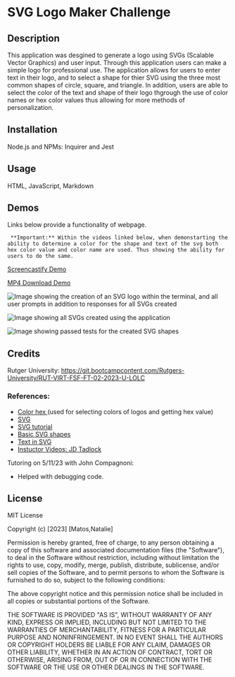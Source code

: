 # SVG Logo Maker Challenge

## Description

This application was desgined to generate a logo using SVGs (Scalable Vector Graphics) and user input. Through this application users can make a simple logo for professional use. The application allows for users to enter text in their logo, and to select a shape for thier SVG using the three most common shapes of circle, square, and triangle. In addition, users are able to select the color of the text and shape of their logo thgrough the use of color names or hex color values thus allowing for more methods of personalization.

## Installation

Node.js and NPMs: Inquirer and Jest

## Usage

HTML, JavaScript, Markdown

## Demos

Links below provide a functionality of webpage.

``` **Important:** Within the videos linked below, when demonstarting the ability to determine a color for the shape and text of the svg both hex color value and color name are used. Thus showing the ability for users to do the same.```

[Screencastify Demo](https://watch.screencastify.com/v/JlSLepYcuqVPrES5KkYg)

[MP4 Download Demo](examples/videos/SVG%20Logo%20Maker.mp4)

![Image showing the creation of an SVG logo within the terminal, and all user prompts in addition to responses for all SVGs created](examples/images/prompts/svg_example_cli_all.png)

![Image showing all SVGs created using the application](examples/images/logos/svg_example_all.png)

![Image showing passed tests for the created SVG shapes](examples/images/tests/svg_example_cli_tests.png)

## Credits

Rutger University: https://git.bootcampcontent.com/Rutgers-University/RUT-VIRT-FSF-FT-02-2023-U-LOLC

### References:
- [Color hex ](https://www.color-hex.com) (used for selecting colors of logos and getting hex value)
- [SVG](https://en.wikipedia.org/wiki/SVG)
- [SVG tutorial](https://developer.mozilla.org/en-US/docs/Web/SVG/Tutorial)
- [Basic SVG shapes](https://developer.mozilla.org/en-US/docs/Web/SVG/Tutorial/Basic_Shapes)
- [Text in SVG](https://developer.mozilla.org/en-US/docs/Web/SVG/Tutorial/Texts)
- [Instuctor Videos: JD Tadlock](https://gist.github.com/jdtdesigns/9cfe05400063902e46aa5f6faabff0ca)

Tutoring on 5/11/23 with John Compagnoni:
- Helped with debugging code.

## License

MIT License

Copyright (c) [2023] [Matos,Natalie]

Permission is hereby granted, free of charge, to any person obtaining a copy
of this software and associated documentation files (the "Software"), to deal
in the Software without restriction, including without limitation the rights
to use, copy, modify, merge, publish, distribute, sublicense, and/or sell
copies of the Software, and to permit persons to whom the Software is
furnished to do so, subject to the following conditions:

The above copyright notice and this permission notice shall be included in all
copies or substantial portions of the Software.

THE SOFTWARE IS PROVIDED "AS IS", WITHOUT WARRANTY OF ANY KIND, EXPRESS OR
IMPLIED, INCLUDING BUT NOT LIMITED TO THE WARRANTIES OF MERCHANTABILITY,
FITNESS FOR A PARTICULAR PURPOSE AND NONINFRINGEMENT. IN NO EVENT SHALL THE
AUTHORS OR COPYRIGHT HOLDERS BE LIABLE FOR ANY CLAIM, DAMAGES OR OTHER
LIABILITY, WHETHER IN AN ACTION OF CONTRACT, TORT OR OTHERWISE, ARISING FROM,
OUT OF OR IN CONNECTION WITH THE SOFTWARE OR THE USE OR OTHER DEALINGS IN THE
SOFTWARE.